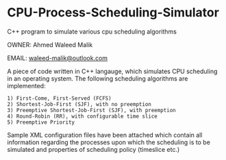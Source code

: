 # CPU-Process-Scheduling-Simulator
C++ program to simulate various cpu scheduling algorithms

OWNER: Ahmed Waleed Malik


EMAIL: waleed-malik@outlook.com

A piece of code written in C++ langauge, which simulates CPU scheduling in an operating system. The 
following scheduling algorithms are implemented:

    1) First-Come, First-Served (FCFS)
    2) Shortest-Job-First (SJF), with no preemption
    3) Preemptive Shortest-Job-First (SJF), with preemption
    4) Round-Robin (RR), with configurable time slice
    5) Preemptive Priority

Sample XML configuration files have been attached which contain all information regarding the processes upon which the scheduling is to 
be simulated and properties of scheduling policy (timeslice etc.)
